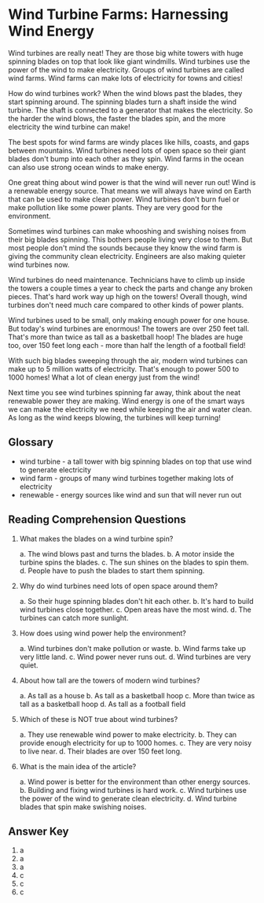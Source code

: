 # Wind Turbine Farms: Harnessing Wind Energy

Wind turbines are really neat! They are those big white towers with huge spinning blades on top that look like giant windmills. Wind turbines use the power of the wind to make electricity. Groups of wind turbines are called wind farms. Wind farms can make lots of electricity for towns and cities!

How do wind turbines work? When the wind blows past the blades, they start spinning around. The spinning blades turn a shaft inside the wind turbine. The shaft is connected to a generator that makes the electricity. So the harder the wind blows, the faster the blades spin, and the more electricity the wind turbine can make!

The best spots for wind farms are windy places like hills, coasts, and gaps between mountains. Wind turbines need lots of open space so their giant blades don't bump into each other as they spin. Wind farms in the ocean can also use strong ocean winds to make energy.

One great thing about wind power is that the wind will never run out! Wind is a renewable energy source. That means we will always have wind on Earth that can be used to make clean power. Wind turbines don't burn fuel or make pollution like some power plants. They are very good for the environment.

Sometimes wind turbines can make whooshing and swishing noises from their big blades spinning. This bothers people living very close to them. But most people don't mind the sounds because they know the wind farm is giving the community clean electricity. Engineers are also making quieter wind turbines now.

Wind turbines do need maintenance. Technicians have to climb up inside the towers a couple times a year to check the parts and change any broken pieces. That's hard work way up high on the towers! Overall though, wind turbines don't need much care compared to other kinds of power plants.

Wind turbines used to be small, only making enough power for one house. But today's wind turbines are enormous! The towers are over 250 feet tall. That's more than twice as tall as a basketball hoop! The blades are huge too, over 150 feet long each - more than half the length of a football field!

With such big blades sweeping through the air, modern wind turbines can make up to 5 million watts of electricity. That's enough to power 500 to 1000 homes! What a lot of clean energy just from the wind!

Next time you see wind turbines spinning far away, think about the neat renewable power they are making. Wind energy is one of the smart ways we can make the electricity we need while keeping the air and water clean. As long as the wind keeps blowing, the turbines will keep turning!

## Glossary

- wind turbine - a tall tower with big spinning blades on top that use wind to generate electricity
- wind farm - groups of many wind turbines together making lots of electricity
- renewable - energy sources like wind and sun that will never run out

## Reading Comprehension Questions

1. What makes the blades on a wind turbine spin?

   a. The wind blows past and turns the blades.
   b. A motor inside the turbine spins the blades.
   c. The sun shines on the blades to spin them.
   d. People have to push the blades to start them spinning.

2. Why do wind turbines need lots of open space around them?

   a. So their huge spinning blades don't hit each other.
   b. It's hard to build wind turbines close together.
   c. Open areas have the most wind.
   d. The turbines can catch more sunlight.

3. How does using wind power help the environment?

   a. Wind turbines don't make pollution or waste.
   b. Wind farms take up very little land.
   c. Wind power never runs out.
   d. Wind turbines are very quiet.

4. About how tall are the towers of modern wind turbines?

   a. As tall as a house
   b. As tall as a basketball hoop
   c. More than twice as tall as a basketball hoop
   d. As tall as a football field

5. Which of these is NOT true about wind turbines?

   a. They use renewable wind power to make electricity.
   b. They can provide enough electricity for up to 1000 homes.
   c. They are very noisy to live near.
   d. Their blades are over 150 feet long.

6. What is the main idea of the article?

   a. Wind power is better for the environment than other energy sources.
   b. Building and fixing wind turbines is hard work.
   c. Wind turbines use the power of the wind to generate clean electricity.
   d. Wind turbine blades that spin make swishing noises.

## Answer Key

1. a
2. a
3. a
4. c
5. c
6. c

